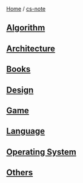 [Home](https://mengxianbin.github.io) /
[cs-note](https://mengxianbin.github.io/cs-note/content)

## [Algorithm](https://mengxianbin.github.io/cs-note/content/Algorithm/)

## [Architecture](https://mengxianbin.github.io/cs-note/content/Architecture/)

## [Books](https://mengxianbin.github.io/cs-note/content/Books/)

## [Design](https://mengxianbin.github.io/cs-note/content/Design/)

## [Game](https://mengxianbin.github.io/cs-note/content/Game/)

## [Language](https://mengxianbin.github.io/cs-note/content/Language/)

## [Operating System](https://mengxianbin.github.io/cs-note/content/Operating%20System/)

## [Others](https://mengxianbin.github.io/cs-note/content/Others/)
